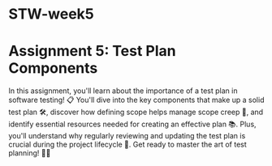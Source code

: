 # STW-week5
# Assignment 5: Test Plan Components

In this assignment, you'll learn about the importance of a test plan in software testing! 📋 You'll dive into the key components that make up a solid test plan 🛠️, discover how defining scope helps manage scope creep 🚧, and identify essential resources needed for creating an effective plan 📚. Plus, you'll understand why regularly reviewing and updating the test plan is crucial during the project lifecycle 🔄. Get ready to master the art of test planning! 🧑‍💻
